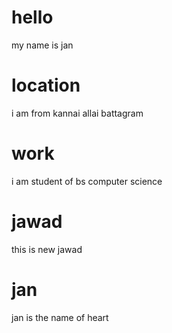 # hello
my name is jan 

# location 
i am from kannai allai battagram 

# work 
i am student of bs computer science

# jawad
this is new jawad

# jan 
jan is the name of heart
